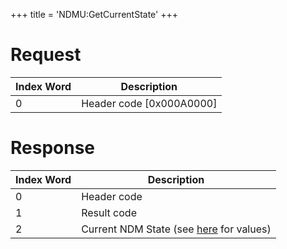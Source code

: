 +++
title = 'NDMU:GetCurrentState'
+++

# Request

| Index Word | Description                |
|------------|----------------------------|
| 0          | Header code \[0x000A0000\] |

# Response

| Index Word | Description                                                        |
|------------|--------------------------------------------------------------------|
| 0          | Header code                                                        |
| 1          | Result code                                                        |
| 2          | Current NDM State (see [here](NDM_Services "wikilink") for values) |
